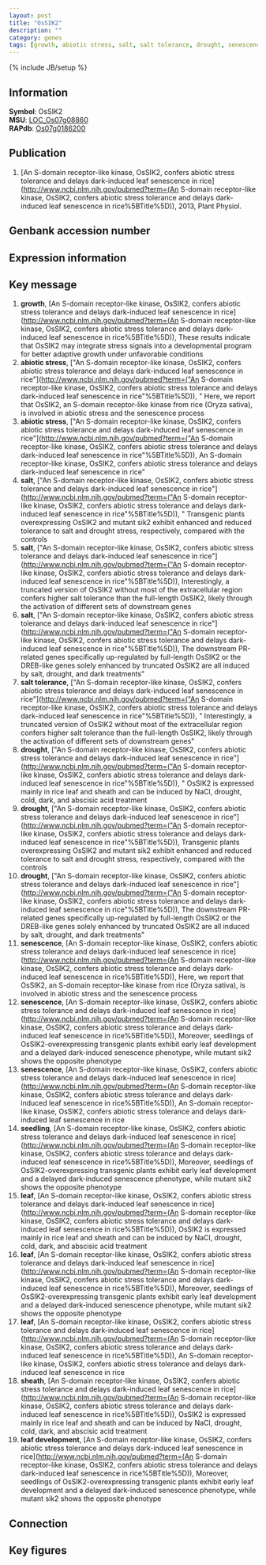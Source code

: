 ```yaml
---
layout: post
title: "OsSIK2"
description: ""
category: genes
tags: [growth, abiotic stress, salt, salt tolerance, drought, senescence, seedling, leaf, sheath, leaf development, Gene]
---
```

{% include JB/setup %}

## Information
__Symbol__: OsSIK2  
__MSU__: [LOC_Os07g08860](http://rice.plantbiology.msu.edu/cgi-bin/ORF_infopage.cgi?orf=LOC_Os07g08860)  
__RAPdb__: [Os07g0186200](http://rapdb.dna.affrc.go.jp/viewer/gbrowse_details/irgsp1?name=Os07g0186200)  

## Publication
1. [An S-domain receptor-like kinase, OsSIK2, confers abiotic stress tolerance and delays dark-induced leaf senescence in rice](http://www.ncbi.nlm.nih.gov/pubmed?term=(An S-domain receptor-like kinase, OsSIK2, confers abiotic stress tolerance and delays dark-induced leaf senescence in rice%5BTitle%5D)), 2013, Plant Physiol.

## Genbank accession number

## Expression information

## Key message
1. __growth__, [An S-domain receptor-like kinase, OsSIK2, confers abiotic stress tolerance and delays dark-induced leaf senescence in rice](http://www.ncbi.nlm.nih.gov/pubmed?term=(An S-domain receptor-like kinase, OsSIK2, confers abiotic stress tolerance and delays dark-induced leaf senescence in rice%5BTitle%5D)),  These results indicate that OsSIK2 may integrate stress signals into a developmental program for better adaptive growth under unfavorable conditions
2. __abiotic stress__, ["An S-domain receptor-like kinase, OsSIK2, confers abiotic stress tolerance and delays dark-induced leaf senescence in rice"](http://www.ncbi.nlm.nih.gov/pubmed?term=("An S-domain receptor-like kinase, OsSIK2, confers abiotic stress tolerance and delays dark-induced leaf senescence in rice"%5BTitle%5D)), " Here, we report that OsSIK2, an S-domain receptor-like kinase from rice (Oryza sativa), is involved in abiotic stress and the senescence process
3. __abiotic stress__, ["An S-domain receptor-like kinase, OsSIK2, confers abiotic stress tolerance and delays dark-induced leaf senescence in rice"](http://www.ncbi.nlm.nih.gov/pubmed?term=("An S-domain receptor-like kinase, OsSIK2, confers abiotic stress tolerance and delays dark-induced leaf senescence in rice"%5BTitle%5D)), An S-domain receptor-like kinase, OsSIK2, confers abiotic stress tolerance and delays dark-induced leaf senescence in rice"
4. __salt__, ["An S-domain receptor-like kinase, OsSIK2, confers abiotic stress tolerance and delays dark-induced leaf senescence in rice"](http://www.ncbi.nlm.nih.gov/pubmed?term=("An S-domain receptor-like kinase, OsSIK2, confers abiotic stress tolerance and delays dark-induced leaf senescence in rice"%5BTitle%5D)), " Transgenic plants overexpressing OsSIK2 and mutant sik2 exhibit enhanced and reduced tolerance to salt and drought stress, respectively, compared with the controls
5. __salt__, ["An S-domain receptor-like kinase, OsSIK2, confers abiotic stress tolerance and delays dark-induced leaf senescence in rice"](http://www.ncbi.nlm.nih.gov/pubmed?term=("An S-domain receptor-like kinase, OsSIK2, confers abiotic stress tolerance and delays dark-induced leaf senescence in rice"%5BTitle%5D)),  Interestingly, a truncated version of OsSIK2 without most of the extracellular region confers higher salt tolerance than the full-length OsSIK2, likely through the activation of different sets of downstream genes
6. __salt__, ["An S-domain receptor-like kinase, OsSIK2, confers abiotic stress tolerance and delays dark-induced leaf senescence in rice"](http://www.ncbi.nlm.nih.gov/pubmed?term=("An S-domain receptor-like kinase, OsSIK2, confers abiotic stress tolerance and delays dark-induced leaf senescence in rice"%5BTitle%5D)),  The downstream PR-related genes specifically up-regulated by full-length OsSIK2 or the DREB-like genes solely enhanced by truncated OsSIK2 are all induced by salt, drought, and dark treatments"
7. __salt tolerance__, ["An S-domain receptor-like kinase, OsSIK2, confers abiotic stress tolerance and delays dark-induced leaf senescence in rice"](http://www.ncbi.nlm.nih.gov/pubmed?term=("An S-domain receptor-like kinase, OsSIK2, confers abiotic stress tolerance and delays dark-induced leaf senescence in rice"%5BTitle%5D)), " Interestingly, a truncated version of OsSIK2 without most of the extracellular region confers higher salt tolerance than the full-length OsSIK2, likely through the activation of different sets of downstream genes"
8. __drought__, ["An S-domain receptor-like kinase, OsSIK2, confers abiotic stress tolerance and delays dark-induced leaf senescence in rice"](http://www.ncbi.nlm.nih.gov/pubmed?term=("An S-domain receptor-like kinase, OsSIK2, confers abiotic stress tolerance and delays dark-induced leaf senescence in rice"%5BTitle%5D)), " OsSIK2 is expressed mainly in rice leaf and sheath and can be induced by NaCl, drought, cold, dark, and abscisic acid treatment
9. __drought__, ["An S-domain receptor-like kinase, OsSIK2, confers abiotic stress tolerance and delays dark-induced leaf senescence in rice"](http://www.ncbi.nlm.nih.gov/pubmed?term=("An S-domain receptor-like kinase, OsSIK2, confers abiotic stress tolerance and delays dark-induced leaf senescence in rice"%5BTitle%5D)),  Transgenic plants overexpressing OsSIK2 and mutant sik2 exhibit enhanced and reduced tolerance to salt and drought stress, respectively, compared with the controls
10. __drought__, ["An S-domain receptor-like kinase, OsSIK2, confers abiotic stress tolerance and delays dark-induced leaf senescence in rice"](http://www.ncbi.nlm.nih.gov/pubmed?term=("An S-domain receptor-like kinase, OsSIK2, confers abiotic stress tolerance and delays dark-induced leaf senescence in rice"%5BTitle%5D)),  The downstream PR-related genes specifically up-regulated by full-length OsSIK2 or the DREB-like genes solely enhanced by truncated OsSIK2 are all induced by salt, drought, and dark treatments"
11. __senescence__, [An S-domain receptor-like kinase, OsSIK2, confers abiotic stress tolerance and delays dark-induced leaf senescence in rice](http://www.ncbi.nlm.nih.gov/pubmed?term=(An S-domain receptor-like kinase, OsSIK2, confers abiotic stress tolerance and delays dark-induced leaf senescence in rice%5BTitle%5D)),  Here, we report that OsSIK2, an S-domain receptor-like kinase from rice (Oryza sativa), is involved in abiotic stress and the senescence process
12. __senescence__, [An S-domain receptor-like kinase, OsSIK2, confers abiotic stress tolerance and delays dark-induced leaf senescence in rice](http://www.ncbi.nlm.nih.gov/pubmed?term=(An S-domain receptor-like kinase, OsSIK2, confers abiotic stress tolerance and delays dark-induced leaf senescence in rice%5BTitle%5D)),  Moreover, seedlings of OsSIK2-overexpressing transgenic plants exhibit early leaf development and a delayed dark-induced senescence phenotype, while mutant sik2 shows the opposite phenotype
13. __senescence__, [An S-domain receptor-like kinase, OsSIK2, confers abiotic stress tolerance and delays dark-induced leaf senescence in rice](http://www.ncbi.nlm.nih.gov/pubmed?term=(An S-domain receptor-like kinase, OsSIK2, confers abiotic stress tolerance and delays dark-induced leaf senescence in rice%5BTitle%5D)), An S-domain receptor-like kinase, OsSIK2, confers abiotic stress tolerance and delays dark-induced leaf senescence in rice
14. __seedling__, [An S-domain receptor-like kinase, OsSIK2, confers abiotic stress tolerance and delays dark-induced leaf senescence in rice](http://www.ncbi.nlm.nih.gov/pubmed?term=(An S-domain receptor-like kinase, OsSIK2, confers abiotic stress tolerance and delays dark-induced leaf senescence in rice%5BTitle%5D)),  Moreover, seedlings of OsSIK2-overexpressing transgenic plants exhibit early leaf development and a delayed dark-induced senescence phenotype, while mutant sik2 shows the opposite phenotype
15. __leaf__, [An S-domain receptor-like kinase, OsSIK2, confers abiotic stress tolerance and delays dark-induced leaf senescence in rice](http://www.ncbi.nlm.nih.gov/pubmed?term=(An S-domain receptor-like kinase, OsSIK2, confers abiotic stress tolerance and delays dark-induced leaf senescence in rice%5BTitle%5D)),  OsSIK2 is expressed mainly in rice leaf and sheath and can be induced by NaCl, drought, cold, dark, and abscisic acid treatment
16. __leaf__, [An S-domain receptor-like kinase, OsSIK2, confers abiotic stress tolerance and delays dark-induced leaf senescence in rice](http://www.ncbi.nlm.nih.gov/pubmed?term=(An S-domain receptor-like kinase, OsSIK2, confers abiotic stress tolerance and delays dark-induced leaf senescence in rice%5BTitle%5D)),  Moreover, seedlings of OsSIK2-overexpressing transgenic plants exhibit early leaf development and a delayed dark-induced senescence phenotype, while mutant sik2 shows the opposite phenotype
17. __leaf__, [An S-domain receptor-like kinase, OsSIK2, confers abiotic stress tolerance and delays dark-induced leaf senescence in rice](http://www.ncbi.nlm.nih.gov/pubmed?term=(An S-domain receptor-like kinase, OsSIK2, confers abiotic stress tolerance and delays dark-induced leaf senescence in rice%5BTitle%5D)), An S-domain receptor-like kinase, OsSIK2, confers abiotic stress tolerance and delays dark-induced leaf senescence in rice
18. __sheath__, [An S-domain receptor-like kinase, OsSIK2, confers abiotic stress tolerance and delays dark-induced leaf senescence in rice](http://www.ncbi.nlm.nih.gov/pubmed?term=(An S-domain receptor-like kinase, OsSIK2, confers abiotic stress tolerance and delays dark-induced leaf senescence in rice%5BTitle%5D)),  OsSIK2 is expressed mainly in rice leaf and sheath and can be induced by NaCl, drought, cold, dark, and abscisic acid treatment
19. __leaf development__, [An S-domain receptor-like kinase, OsSIK2, confers abiotic stress tolerance and delays dark-induced leaf senescence in rice](http://www.ncbi.nlm.nih.gov/pubmed?term=(An S-domain receptor-like kinase, OsSIK2, confers abiotic stress tolerance and delays dark-induced leaf senescence in rice%5BTitle%5D)),  Moreover, seedlings of OsSIK2-overexpressing transgenic plants exhibit early leaf development and a delayed dark-induced senescence phenotype, while mutant sik2 shows the opposite phenotype

## Connection

## Key figures



